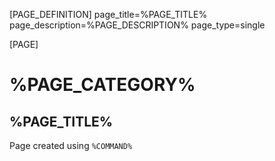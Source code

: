 [PAGE_DEFINITION]
page_title=%PAGE_TITLE%
page_description=%PAGE_DESCRIPTION%
page_type=single

[PAGE]

# %PAGE_CATEGORY%

## %PAGE_TITLE%

Page created using `%COMMAND%`
